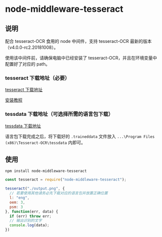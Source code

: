 # node-middleware-tesseract

## 说明

配合 tesseract-OCR 食用的 node 中间件，支持 tesseract-OCR 最新的版本（v4.0.0-rc2.20181008）。

使用该中间件前，请确保电脑中已经安装了 tesseract-OCR，并且在环境变量中配置好了对应的 path。

### tesseract 下载地址（必要）
[tesseract 下载地址](https://github.com/tesseract-ocr/tesseract/wiki/Downloads "tesseract 下载")

[安装教程](https://jingyan.baidu.com/article/219f4bf788addfde442d38fe.html "安装教程")

### tessdata 下载地址（可选择所需的语言包下载）

[tessdata 下载地址](https://github.com/tesseract-ocr/tessdata "语言包下载")

语言包下载完成之后，将下载好的 `.traineddata` 文件放入 `...\Program Files (x86)\Tesseract-OCR\tessdata` 内即可。

## 使用

```
npm install node-middleware-tesseract
```

```javascript
const tesseract = require("node-middleware-tesseract");

tesseract("./output.png", {
  // 若要使用其他请务必先下载对应的语言包并放置正确位置
  l: "eng",
  oem: 3,
  psm: 3
}, function(err, data) {
  if (err) throw err;
  // 输出识别的文字
  console.log(data);
})
```